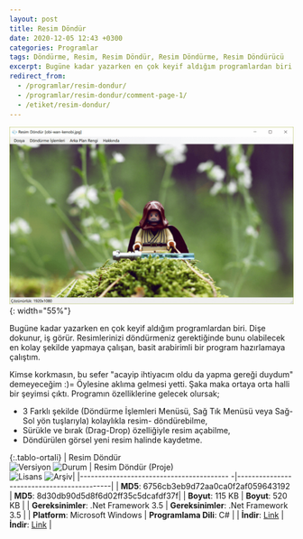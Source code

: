 ```yaml
---
layout: post
title: Resim Döndür
date: 2020-12-05 12:43 +0300
categories: Programlar
tags: Döndürme, Resim, Resim Döndür, Resim Döndürme, Resim Döndürücü
excerpt: Bugüne kadar yazarken en çok keyif aldığım programlardan biri. Dişe dokunur, iş görür. Resimlerinizi döndürmeniz gerektiğinde bunu olabilecek en kolay şekilde yapmaya çalışan, basit arabirimli bir program hazırlamaya çalıştım...
redirect_from:
  - /programlar/resim-dondur/
  - /programlar/resim-dondur/comment-page-1/
  - /etiket/resim-dondur/
---
```

![resim-dondur](/images/programlar/resim-dondur.png){: width="55%"}

Bugüne kadar yazarken en çok keyif aldığım programlardan biri. Dişe dokunur, iş görür. Resimlerinizi döndürmeniz gerektiğinde bunu olabilecek en kolay şekilde yapmaya çalışan, basit arabirimli bir program hazırlamaya çalıştım. 

Kimse korkmasın, bu sefer "acayip ihtiyacım oldu da yapma gereği duydum" demeyeceğim :)= Öylesine aklıma gelmesi yetti. Şaka maka ortaya orta halli bir şeyimsi çıktı. Programın özelliklerine gelecek olursak;

- 3 Farklı şekilde (Döndürme İşlemleri Menüsü, Sağ Tık Menüsü veya Sağ-Sol yön tuşlarıyla) kolaylıkla resim- döndürebilme,
- Sürükle ve bırak (Drag-Drop) özelliğiyle resim açabilme,
- Döndürülen görsel yeni resim halinde kaydetme.

{:.tablo-ortali}
| Resim Döndür <br>![Versiyon](https://img.shields.io/badge/Versiyon-1.02-blueviolet.svg?style=flat) ![Durum](https://img.shields.io/badge/Durum-Çalışıyor-success.svg?style=flat) | Resim Döndür (Proje)<br>![Lisans](https://img.shields.io/badge/Lisans-MIT-blue.svg?style=flat) ![Arşiv](https://img.shields.io/badge/Arşiv-orange.svg?style=flat)|
|----------------------------------------- -|-------------------------------------------|
| **MD5**: 6756cb3eb9d72aa0ca0f2af059643192 | **MD5**: 8d30db90d5d8f6d02ff35c5dcafdf37f| 
| **Boyut**: 115 KB                       | **Boyut**: 520 KB                         |
| **Gereksinimler**: .Net Framework 3.5     | **Gereksinimler**: .Net Framework 3.5      |
| **Platform**: Microsoft Windows           | **Programlama Dili**: C#                  |
| **İndir**: [Link](https://www.dropbox.com/s/fpnvcgzue41d06f/resim-dondur.zip?dl=1)         | **İndir**: [Link](https://www.dropbox.com/s/hg0po67f0rgn3kr/resim-dondur-proje.zip?dl=1) |